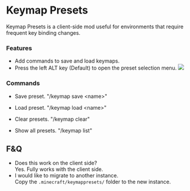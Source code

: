 # Keymap Presets
Keymap Presets is a client-side mod useful for environments that require frequent key binding changes.  

### Features
- Add commands to save and load keymaps.
- Press the left ALT key (Default) to open the preset selection menu.
![](https://github.com/user-attachments/assets/26c9a49f-03d2-4a54-9c47-b71f77481813)

### Commands
- Save preset.
  "/keymap save &lt;name&gt;"

- Load preset.
  "/keymap load &lt;name&gt;"

- Clear presets.
  "/keymap clear"

- Show all presets.
  "/keymap list"

## F&Q
- Does this work on the client side?  
  Yes. Fully works with the client side.
- I would like to migrate to another instance.  
  Copy the `.minecraft/keymappresets/` folder to the new instance.  
